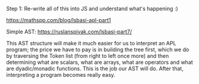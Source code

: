 

Step 1: Re-write all of this into JS and understand what's happening :) 

https://mathspp.com/blog/lsbasi-apl-part1



Simple AST:
https://ruslanspivak.com/lsbasi-part7/


This AST structure will make it much easier for us to interpret an APL program; the price we have to pay is in building the tree first, which we do by traversing the Token list (from right to left once more) and then determining what are scalars, what are arrays, what are operators and what are dyadic/monadic functions. This is the job our AST will do. After that, interpreting a program becomes really easy.

